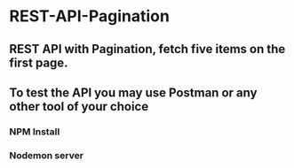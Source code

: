 # REST-API-Pagination

## REST API with Pagination, fetch five items on the first page.

## To test the API you may use Postman or any other tool of your choice

### NPM Install

### Nodemon server
